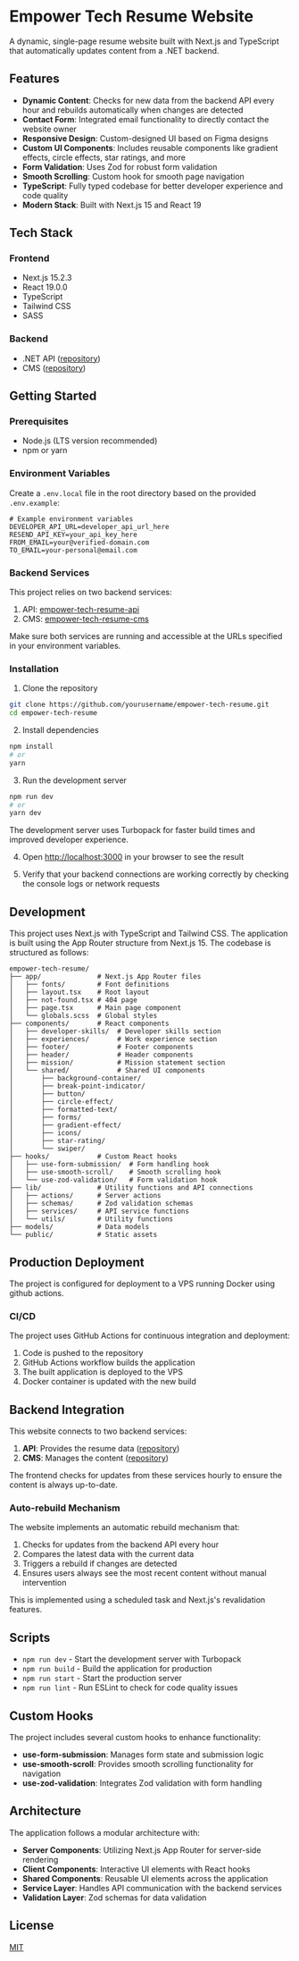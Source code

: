 # Empower Tech Resume Website

A dynamic, single-page resume website built with Next.js and TypeScript that automatically updates content from a .NET backend.

## Features

- **Dynamic Content**: Checks for new data from the backend API every hour and rebuilds automatically when changes are detected
- **Contact Form**: Integrated email functionality to directly contact the website owner
- **Responsive Design**: Custom-designed UI based on Figma designs
- **Custom UI Components**: Includes reusable components like gradient effects, circle effects, star ratings, and more
- **Form Validation**: Uses Zod for robust form validation
- **Smooth Scrolling**: Custom hook for smooth page navigation
- **TypeScript**: Fully typed codebase for better developer experience and code quality
- **Modern Stack**: Built with Next.js 15 and React 19

## Tech Stack

### Frontend
- Next.js 15.2.3
- React 19.0.0
- TypeScript
- Tailwind CSS
- SASS

### Backend
- .NET API ([repository](https://github.com/ArthurLaurijssen/empower-tech-resume-api))
- CMS ([repository](https://github.com/ArthurLaurijssen/empower-tech-resume-cms))

## Getting Started

### Prerequisites

- Node.js (LTS version recommended)
- npm or yarn

### Environment Variables

Create a `.env.local` file in the root directory based on the provided `.env.example`:

```
# Example environment variables
DEVELOPER_API_URL=developer_api_url_here
RESEND_API_KEY=your_api_key_here
FROM_EMAIL=your@verified-domain.com
TO_EMAIL=your-personal@email.com
```

### Backend Services

This project relies on two backend services:

1. API: [empower-tech-resume-api](https://github.com/ArthurLaurijssen/empower-tech-resume-api)
2. CMS: [empower-tech-resume-cms](https://github.com/ArthurLaurijssen/empower-tech-resume-cms)

Make sure both services are running and accessible at the URLs specified in your environment variables.

### Installation

1. Clone the repository
```bash
git clone https://github.com/yourusername/empower-tech-resume.git
cd empower-tech-resume
```

2. Install dependencies
```bash
npm install
# or
yarn
```

3. Run the development server
```bash
npm run dev
# or
yarn dev
```

The development server uses Turbopack for faster build times and improved developer experience.

4. Open [http://localhost:3000](http://localhost:3000) in your browser to see the result

5. Verify that your backend connections are working correctly by checking the console logs or network requests

## Development

This project uses Next.js with TypeScript and Tailwind CSS. The application is built using the App Router structure from Next.js 15. The codebase is structured as follows:

```
empower-tech-resume/
├── app/              # Next.js App Router files
│   ├── fonts/        # Font definitions
│   ├── layout.tsx    # Root layout
│   ├── not-found.tsx # 404 page
│   ├── page.tsx      # Main page component
│   └── globals.scss  # Global styles
├── components/       # React components
│   ├── developer-skills/  # Developer skills section
│   ├── experiences/       # Work experience section
│   ├── footer/            # Footer components
│   ├── header/            # Header components
│   ├── mission/           # Mission statement section
│   └── shared/            # Shared UI components
│       ├── background-container/
│       ├── break-point-indicator/
│       ├── button/
│       ├── circle-effect/
│       ├── formatted-text/
│       ├── forms/
│       ├── gradient-effect/
│       ├── icons/
│       ├── star-rating/
│       └── swiper/
├── hooks/            # Custom React hooks
│   ├── use-form-submission/  # Form handling hook
│   ├── use-smooth-scroll/    # Smooth scrolling hook
│   └── use-zod-validation/   # Form validation hook
├── lib/              # Utility functions and API connections
│   ├── actions/      # Server actions
│   ├── schemas/      # Zod validation schemas
│   ├── services/     # API service functions
│   └── utils/        # Utility functions
├── models/           # Data models
└── public/           # Static assets
```

## Production Deployment

The project is configured for deployment to a VPS running Docker using github actions.


### CI/CD

The project uses GitHub Actions for continuous integration and deployment:

1. Code is pushed to the repository
2. GitHub Actions workflow builds the application
3. The built application is deployed to the VPS
4. Docker container is updated with the new build

## Backend Integration

This website connects to two backend services:

1. **API**: Provides the resume data ([repository](https://github.com/ArthurLaurijssen/empower-tech-resume-api))
2. **CMS**: Manages the content ([repository](https://github.com/ArthurLaurijssen/empower-tech-resume-cms))

The frontend checks for updates from these services hourly to ensure the content is always up-to-date.

### Auto-rebuild Mechanism

The website implements an automatic rebuild mechanism that:

1. Checks for updates from the backend API every hour
2. Compares the latest data with the current data
3. Triggers a rebuild if changes are detected
4. Ensures users always see the most recent content without manual intervention

This is implemented using a scheduled task and Next.js's revalidation features.

## Scripts

- `npm run dev` - Start the development server with Turbopack
- `npm run build` - Build the application for production
- `npm run start` - Start the production server
- `npm run lint` - Run ESLint to check for code quality issues

## Custom Hooks

The project includes several custom hooks to enhance functionality:

- **use-form-submission**: Manages form state and submission logic
- **use-smooth-scroll**: Provides smooth scrolling functionality for navigation
- **use-zod-validation**: Integrates Zod validation with form handling

## Architecture

The application follows a modular architecture with:

- **Server Components**: Utilizing Next.js App Router for server-side rendering
- **Client Components**: Interactive UI elements with React hooks
- **Shared Components**: Reusable UI elements across the application
- **Service Layer**: Handles API communication with the backend services
- **Validation Layer**: Zod schemas for data validation

## License

[MIT](LICENSE)
